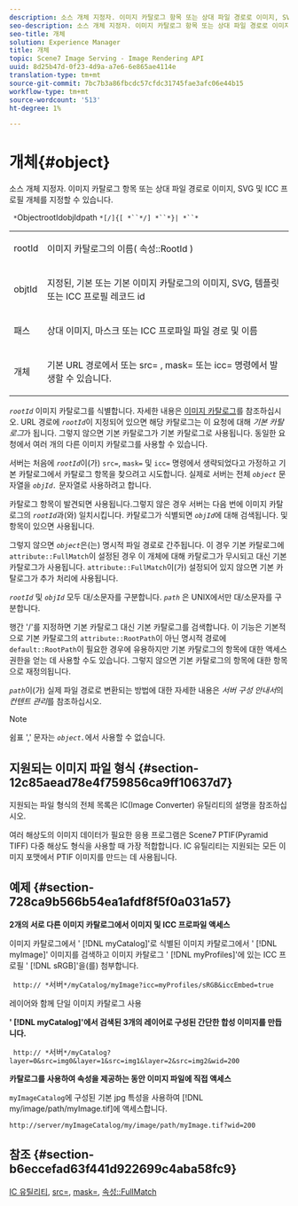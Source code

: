 ```yaml
---
description: 소스 개체 지정자. 이미지 카탈로그 항목 또는 상대 파일 경로로 이미지, SVG 및 ICC 프로필 개체를 지정할 수 있습니다.
seo-description: 소스 개체 지정자. 이미지 카탈로그 항목 또는 상대 파일 경로로 이미지, SVG 및 ICC 프로필 개체를 지정할 수 있습니다.
seo-title: 개체
solution: Experience Manager
title: 개체
topic: Scene7 Image Serving - Image Rendering API
uuid: 8d25b47d-0f23-4d9a-a7e6-6e865ae4114e
translation-type: tm+mt
source-git-commit: 7bc7b3a86fbcdc57cfdc31745fae3afc06e44b15
workflow-type: tm+mt
source-wordcount: '513'
ht-degree: 1%

---
```



# 개체{#object}

소스 개체 지정자. 이미지 카탈로그 항목 또는 상대 파일 경로로 이미지, SVG 및 ICC 프로필 개체를 지정할 수 있습니다.

` *`ObjectrootIdobjIdpath `*[/]{[ *``*/] *``*}| *``*`

<table id="simpletable_A8B9B4D508B94BE5B7F6112F0A5F8270"> 
 <tr class="strow"> 
  <td class="stentry"> <p> <span class="codeph"> <span class="varname"> rootId  </span> </span> </p> </td> 
  <td class="stentry"> <p>이미지 카탈로그의 이름( <span class="codeph"> 속성::RootId </span>) </p> </td> 
 </tr> 
 <tr class="strow"> 
  <td class="stentry"> <p> <span class="codeph"> <span class="varname"> objtId  </span> </span> </p> </td> 
  <td class="stentry"> <p>지정된, 기본 또는 기본 이미지 카탈로그의 이미지, SVG, 템플릿 또는 ICC 프로필 레코드 id </p> </td> 
 </tr> 
 <tr class="strow"> 
  <td class="stentry"> <p> <span class="codeph"> <span class="varname"> 패스  </span> </span> </p> </td> 
  <td class="stentry"> <p>상대 이미지, 마스크 또는 ICC 프로파일 파일 경로 및 이름 </p> </td> 
 </tr> 
 <tr class="strow"> 
  <td class="stentry"> <p> <span class="codeph"> <span class="varname"> 개체  </span> </span> </p> </td> 
  <td class="stentry"> <p>기본 URL 경로에서 또는 <span class="codeph"> src= </span>, <span class="codeph"> mask= </span> 또는 <span class="codeph"> icc= </span> 명령에서 발생할 수 있습니다. </p> </td> 
 </tr> 
</table>

*`rootId`* 이미지 카탈로그를 식별합니다. 자세한 내용은 [이미지 카탈로그](../../../../../is-api/image-catalog/image-serving-api-ref/c-image-catalog-reference/c-overview/c-overview.md#concept-9ce2b6a133de45f783e95cabc5810ac3)를 참조하십시오. URL 경로에 *`rootId`*&#x200B;이 지정되어 있으면 해당 카탈로그는 이 요청에 대해 *기본 카탈로그*&#x200B;가 됩니다. 그렇지 않으면 기본 카탈로그가 기본 카탈로그로 사용됩니다. 동일한 요청에서 여러 개의 다른 이미지 카탈로그를 사용할 수 있습니다.

서버는 처음에 *`rootId`*&#x200B;이(가) `src=`, `mask=` 및 `icc=` 명령에서 생략되었다고 가정하고 기본 카탈로그에서 카탈로그 항목을 찾으려고 시도합니다. 실제로 서버는 전체 *`object`* 문자열을 *`objId.`* 문자열로 사용하려고 합니다.

카탈로그 항목이 발견되면 사용됩니다.그렇지 않은 경우 서버는 다음 번에 이미지 카탈로그의 *`rootId`*&#x200B;과(와) 일치시킵니다. 카탈로그가 식별되면 *`objId`*&#x200B;에 대해 검색됩니다. 및 항목이 있으면 사용됩니다.

그렇지 않으면 *`object`*&#x200B;은(는) 명시적 파일 경로로 간주됩니다. 이 경우 기본 카탈로그에 `attribute::FullMatch`이 설정된 경우 이 개체에 대해 카탈로그가 무시되고 대신 기본 카탈로그가 사용됩니다. `attribute::FullMatch`이(가) 설정되어 있지 않으면 기본 카탈로그가 추가 처리에 사용됩니다.

*`rootId`* 및 *`objId`* 모두 대/소문자를 구분합니다. *`path`* 은 UNIX에서만 대/소문자를 구분합니다.

행간 &#39;/&#39;를 지정하면 기본 카탈로그 대신 기본 카탈로그를 검색합니다. 이 기능은 기본적으로 기본 카탈로그의 `attribute::RootPath`이 아닌 명시적 경로에 `default::RootPath`이 필요한 경우에 유용하지만 기본 카탈로그의 항목에 대한 액세스 권한을 얻는 데 사용할 수도 있습니다. 그렇지 않으면 기본 카탈로그의 항목에 대한 항목으로 재정의됩니다.

*`path`*&#x200B;이(가) 실제 파일 경로로 변환되는 방법에 대한 자세한 내용은 *서버 구성 안내서*&#x200B;의 *컨텐트 관리*&#x200B;를 참조하십시오.

>[!NOTE]
>
>쉼표 &#39;,&#39; 문자는 *`object.`*&#x200B;에서 사용할 수 없습니다.

## 지원되는 이미지 파일 형식 {#section-12c85aead78e4f759856ca9ff10637d7}

지원되는 파일 형식의 전체 목록은 IC(Image Converter) 유틸리티의 설명을 참조하십시오.

여러 해상도의 이미지 데이터가 필요한 응용 프로그램은 Scene7 PTIF(Pyramid TIFF) 다중 해상도 형식을 사용할 때 가장 적합합니다. IC 유틸리티는 지원되는 모든 이미지 포맷에서 PTIF 이미지를 만드는 데 사용됩니다.

## 예제 {#section-728ca9b566b54ea1afdf8f5f0a031a57}

**2개의 서로 다른 이미지 카탈로그에서 이미지 및 ICC 프로파일 액세스**

이미지 카탈로그에서 &#39; [!DNL myCatalog]&#39;로 식별된 이미지 카탈로그에서 &#39; [!DNL myImage]&#39; 이미지를 검색하고 이미지 카탈로그 &#39; [!DNL myProfiles]&#39;에 있는 ICC 프로필 &#39; [!DNL sRGB]&#39;을(를) 첨부합니다.

` http:// *`서버`*/myCatalog/myImage?icc=myProfiles/sRGB&iccEmbed=true`

레이어와 함께 단일 이미지 카탈로그 사용

**&#39;  [!DNL myCatalog]&#39;에서 검색된 3개의 레이어로 구성된 간단한 합성 이미지를 만듭니다.**

` http:// *`서버`*/myCatalog?layer=0&src=img0&layer=1&src=img1&layer=2&src=img2&wid=200`

**카탈로그를 사용하여 속성을 제공하는 동안 이미지 파일에 직접 액세스**

`myImageCatalog`에 구성된 기본 jpg 특성을 사용하여 [!DNL my/image/path/myImage.tif]에 액세스합니다.

`http://server/myImageCatalog/my/image/path/myImage.tif?wid=200`

## 참조 {#section-b6eccefad63f441d922699c4aba58fc9}

[IC 유틸리티](../../../../../is-api/is-utils/utilities/r-ic.md#reference-de9f43c63a8f48f1a755ff1760af8b7b),  [src=](../../../../../is-api/http-ref/image-serving-api-ref/c-http-protocol-reference/c-command-reference/r-src.md#reference-f6506637778c4c69bf106a7924a91ab1),  [mask=](../../../../../is-api/http-ref/image-serving-api-ref/c-http-protocol-reference/c-command-reference/r-mask.md#reference-922254e027404fb890b850e2723ee06e),  [속성::FullMatch](../../../../../is-api/image-catalog/image-serving-api-ref/c-image-catalog-reference/c-attributes-reference/r-fullmatch.md#reference-c3a72f31672a48b386943d6781cf50d7)
